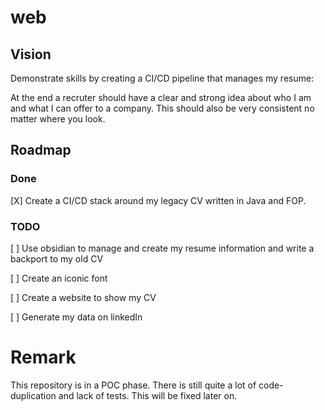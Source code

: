 # web

## Vision

Demonstrate skills by creating a CI/CD pipeline that manages my resume:

At the end a recruter should have a clear and strong idea about who I am and what I can offer to a company. This should also be very consistent no matter where you look.

## Roadmap

### Done

[X] Create a CI/CD stack around my legacy CV  written in Java and FOP.

### TODO

[ ] Use obsidian to manage and create my resume information and write a backport to my old CV

[ ] Create an iconic font

[ ] Create a website to show my CV

[ ] Generate my data on linkedIn


# Remark

This repository is in a POC phase. There is still quite a lot of code-duplication and lack of tests. This will be fixed later on.

